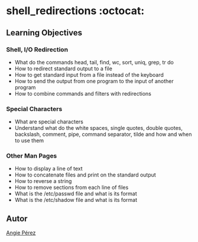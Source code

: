 # shell_redirections :octocat: #
## Learning Objectives ##
### Shell, I/O Redirection ###
* What do the commands head, tail, find, wc, sort, uniq, grep, tr do
* How to redirect standard output to a file
* How to get standard input from a file instead of the keyboard
* How to send the output from one program to the input of another program
* How to combine commands and filters with redirections
### Special Characters ###
* What are special characters
* Understand what do the white spaces, single quotes, double quotes, backslash,
comment, pipe, command separator, tilde and how and when to use them
### Other Man Pages ###
* How to display a line of text
* How to concatenate files and print on the standard output
* How to reverse a string
* How to remove sections from each line of files
* What is the /etc/passwd file and what is its format
* What is the /etc/shadow file and what is its format
## Autor ##
[Angie Pérez](https://twitter.com/xiommyperez)